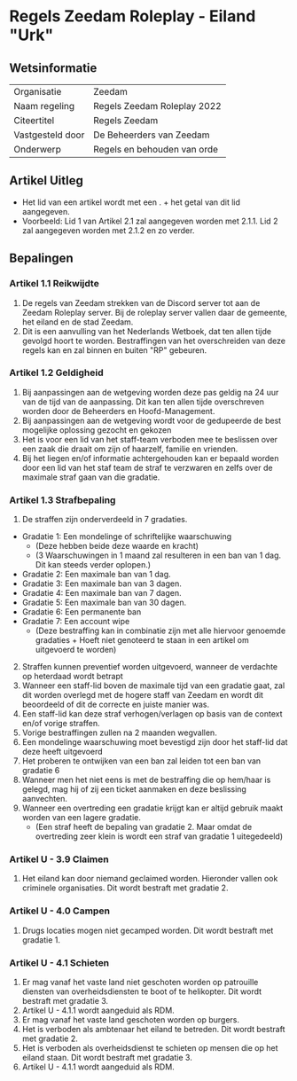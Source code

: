# Regels Zeedam Roleplay - Eiland "Urk"

## Wetsinformatie

| | |
|---|---|
| Organisatie               | Zeedam |
| Naam regeling             | Regels Zeedam Roleplay 2022 |
| Citeertitel               | Regels Zeedam|
| Vastgesteld door          | De Beheerders van Zeedam|
| Onderwerp                 | Regels en behouden van orde|

## Artikel Uitleg
* Het lid van een artikel wordt met een . + het getal van dit lid aangegeven.
* Voorbeeld: Lid 1 van Artikel 2.1 zal aangegeven worden met 2.1.1. Lid 2 zal aangegeven worden met 2.1.2 en zo verder.


## Bepalingen

### Artikel 1.1 Reikwijdte

1. De regels van Zeedam strekken van de Discord server tot aan de Zeedam Roleplay server. Bij de roleplay server vallen daar de gemeente, het eiland en de stad Zeedam.
2. Dit is een aanvulling van het Nederlands Wetboek, dat ten allen tijde gevolgd hoort te worden. Bestraffingen van het overschreiden van deze regels kan en zal binnen en buiten "RP" gebeuren.

### Artikel 1.2 Geldigheid
1. Bij aanpassingen aan de wetgeving worden deze pas geldig na 24 uur van de tijd van de aanpassing. Dit kan ten allen tijde overschreven worden door de Beheerders en Hoofd-Management.
2. Bij aanpassingen aan de wetgeving wordt voor de gedupeerde de best mogelijke oplossing gezocht en gekozen
3. Het is voor een lid van het staff-team verboden mee te beslissen over een zaak die draait om zijn of haarzelf, familie en vrienden. 
4. Bij het liegen en/of informatie achtergehouden kan er bepaald worden door een lid van het staf team de straf te verzwaren en zelfs over de maximale straf gaan van die gradatie.

### Artikel 1.3 Strafbepaling

1. De straffen zijn onderverdeeld in 7 gradaties.
* Gradatie 1: Een mondelinge of schriftelijke waarschuwing
    * (Deze hebben beide deze waarde en kracht)
    * (3 Waarschuwingen in 1 maand zal resulteren in een ban van 1 dag. Dit kan steeds verder oplopen.)
* Gradatie 2: Een maximale ban van 1 dag.
* Gradatie 3: Een maximale ban van 3 dagen.
* Gradatie 4: Een maximale ban van 7 dagen.
* Gradatie 5: Een maximale ban van 30 dagen.
* Gradatie 6: Een permanente ban
* Gradatie 7: Een account wipe
    * (Deze bestraffing kan in combinatie zijn met alle hiervoor genoemde gradaties + Hoeft niet genoteerd te staan in een artikel om uitgevoerd te worden)
2. Straffen kunnen preventief worden uitgevoerd, wanneer de verdachte op heterdaad wordt betrapt
3. Wanneer een staff-lid boven de maximale tijd van een gradatie gaat, zal dit worden overlegd met de hogere staff van Zeedam en wordt dit beoordeeld of dit de correcte en juiste manier was.
4. Een staff-lid kan deze straf verhogen/verlagen op basis van de context en/of vorige straffen.
5. Vorige bestraffingen zullen na 2 maanden wegvallen. 
6. Een mondelinge waarschuwing moet bevestigd zijn door het staff-lid dat deze heeft uitgevoerd
7. Het proberen te ontwijken van een ban zal leiden tot een ban van gradatie 6
8. Wanneer men het niet eens is met de bestraffing die op hem/haar is gelegd, mag hij of zij een ticket aanmaken en deze beslissing aanvechten. 
9. Wanneer een overtreding een gradatie krijgt kan er altijd gebruik maakt worden van een lagere gradatie.
    * (Een straf heeft de bepaling van gradatie 2. Maar omdat de overtreding zeer klein is wordt een straf van gradatie 1 uitegedeeld)

### Artikel U - 3.9 Claimen
1. Het eiland kan door niemand geclaimed worden. Hieronder vallen ook criminele organisaties. Dit wordt bestraft met gradatie 2.

### Artikel U - 4.0 Campen
1. Drugs locaties mogen niet gecamped worden. Dit wordt bestraft met gradatie 1.

### Artikel U - 4.1 Schieten
1. Er mag vanaf het vaste land niet geschoten worden op patrouille diensten van overheidsdiensten te boot of te helikopter. Dit wordt bestraft met gradatie 3.
2. Artikel U - 4.1.1 wordt aangeduid als RDM.
3. Er mag vanaf het vaste land geschoten worden op burgers.
4. Het is verboden als ambtenaar het eiland te betreden. Dit wordt bestraft met gradatie 2.
5. Het is verboden als overheidsdienst te schieten op mensen die op het eiland staan. Dit wordt bestraft met gradatie 3.
6. Artikel U - 4.1.1 wordt aangeduid als RDM.